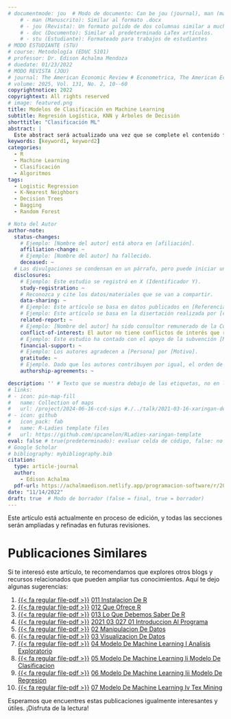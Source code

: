 ```yaml
---
# documentmode: jou  # Modo de documento: Can be jou (journal), man (manuscript), stu (student), or doc (document)
    # - man (Manuscrito): Similar al formato .docx
    # - jou (Revista): Un formato pulido de dos columnas similar a muchas revistas APA.
    # - doc (Documento): Similar al predeterminado LaTex artículos.
    # - stu (Estudiante): Formateado para trabajos de estudiantes
# MODO ESTUDIANTE (STU)
# course: Metodología (EDUC 5101)
# professor: Dr. Edison Achalma Mendoza
# duedate: 01/23/2022
# MODO REVISTA (JOU)
# journal: The American Economic Review # Econometrica, The American Economic Review, Revista de Economía, Revista de la CEPAL
# volume: 2025, Vol. 131, No. 2, 10--60
copyrightnotice: 2022
copyrightext: All rights reserved
# image: featured.png
title: Modelos de Clasificación en Machine Learning
subtitle: Regresión Logística, KNN y Árboles de Decisión
shorttitle: "Clasificación ML"
abstract: |
  Este abstract será actualizado una vez que se complete el contenido final del artículo.
keywords: [keyword1, keyword2]
categories:
  - R
  - Machine Learning  
  - Clasificación  
  - Algoritmos
tags:
  - Logistic Regression  
  - K-Nearest Neighbors  
  - Decision Trees  
  - Bagging  
  - Random Forest

# Nota del Autor
author-note:
  status-changes: 
    # Ejemplo: [Nombre del autor] está ahora en [afiliación].
    affiliation-change: ~
    # Ejemplo: [Nombre del autor] ha fallecido.
    deceased: ~
  # Las divulgaciones se condensan en un párrafo, pero puede iniciar un campo con dos saltos de línea para separarlas: \n\nNew 
  disclosures:
    # Ejemplo: Este estudio se registró en X (Identificador Y).
    study-registration: ~
    # Reconozca y cite los datos/materiales que se van a compartir.
    data-sharing: ~
    # Ejemplo: Este artículo se basa en datos publicados en [Referencia].
    # Ejemplo: Este artículo se basa en la disertación realizada por [cita].
    related-report: ~
    # Ejemplo: [Nombre del autor] ha sido consultor remunerado de la Corporación X, que ha financiado este estudio.
    conflict-of-interest: El autor no tiene conflictos de interés que revelar.
    # Ejemplo: Este estudio ha contado con el apoyo de la subvención [Número de subvención] de [Fuente de financiación].
    financial-support: ~
    # Ejemplo: Los autores agradecen a [Persona] por [Motivo].
    gratitude: ~
    # Ejemplo. Dado que los autores contribuyen por igual, el orden de autoría se determinó mediante el lanzamiento de una moneda al aire.
    authorship-agreements: ~

description: '' # Texto que se muestra debajo de las etiquetas, no en la página del listado
# links:
# - icon: pin-map-fill
#   name: Collection of maps
#   url: /project/2024-06-16-ccd-sips #./../talk/2021-03-16-xaringan-deploy-demo/
# - icon: github
#   icon_pack: fab
#   name: R-Ladies template files
#   url: https://github.com/spcanelon/RLadies-xaringan-template
eval: false # true(predeterminado): evaluar celda de código, false: no evaluar la celda de código
# Google Scholar
# bibliography: mybibliography.bib
citation:
  type: article-journal
  author:
    - Edison Achalma
  pdf-url: https://achalmaedison.netlify.app/programacion-software/r/2022-11-14-05-modelo-de-machine-learning-ii-modelo-de-clasificacion/index.pdf
date: "11/14/2022"
draft: true  # Modo de borrador (false = final, true = borrador)
---
```










Este artículo está actualmente en proceso de edición, y todas las secciones serán ampliadas y refinadas en futuras revisiones.


# Publicaciones Similares

Si te interesó este artículo, te recomendamos que explores otros blogs y recursos relacionados que pueden ampliar tus conocimientos. Aquí te dejo algunas sugerencias:


1. [{{< fa regular file-pdf >}}](https://achalmaedison.netlify.app/programacion-software/r/2020-06-10-011-instalacion-de-r/index.pdf) [011 Instalacion De R](https://achalmaedison.netlify.app/programacion-software/r/2020-06-10-011-instalacion-de-r)
2. [{{< fa regular file-pdf >}}](https://achalmaedison.netlify.app/programacion-software/r/2020-06-10-012-que-ofrece-r/index.pdf) [012 Que Ofrece R](https://achalmaedison.netlify.app/programacion-software/r/2020-06-10-012-que-ofrece-r)
3. [{{< fa regular file-pdf >}}](https://achalmaedison.netlify.app/programacion-software/r/2020-06-10-013-lo-que-debemos-saber-de-r/index.pdf) [013 Lo Que Debemos Saber De R](https://achalmaedison.netlify.app/programacion-software/r/2020-06-10-013-lo-que-debemos-saber-de-r)
4. [{{< fa regular file-pdf >}}](https://achalmaedison.netlify.app/programacion-software/r/2021-03-027-01-introduccion-al-programa/index.pdf) [2021 03 027 01 Introduccion Al Programa](https://achalmaedison.netlify.app/programacion-software/r/2021-03-027-01-introduccion-al-programa)
5. [{{< fa regular file-pdf >}}](https://achalmaedison.netlify.app/programacion-software/r/2021-04-05-02-manipulacion-de-datos/index.pdf) [02 Manipulacion De Datos](https://achalmaedison.netlify.app/programacion-software/r/2021-04-05-02-manipulacion-de-datos)
6. [{{< fa regular file-pdf >}}](https://achalmaedison.netlify.app/programacion-software/r/2021-04-12-03-visualizacion-de-datos/index.pdf) [03 Visualizacion De Datos](https://achalmaedison.netlify.app/programacion-software/r/2021-04-12-03-visualizacion-de-datos)
7. [{{< fa regular file-pdf >}}](https://achalmaedison.netlify.app/programacion-software/r/2022-11-07-04-modelo-de-machine-learning-i-analisis-exploratorio/index.pdf) [04 Modelo De Machine Learning I Analisis Exploratorio](https://achalmaedison.netlify.app/programacion-software/r/2022-11-07-04-modelo-de-machine-learning-i-analisis-exploratorio)
8. [{{< fa regular file-pdf >}}](https://achalmaedison.netlify.app/programacion-software/r/2022-11-14-05-modelo-de-machine-learning-ii-modelo-de-clasificacion/index.pdf) [05 Modelo De Machine Learning Ii Modelo De Clasificacion](https://achalmaedison.netlify.app/programacion-software/r/2022-11-14-05-modelo-de-machine-learning-ii-modelo-de-clasificacion)
9. [{{< fa regular file-pdf >}}](https://achalmaedison.netlify.app/programacion-software/r/2022-11-21-06-modelo-de-machine-learning-iii-modelo-de-regresion/index.pdf) [06 Modelo De Machine Learning Iii Modelo De Regresion](https://achalmaedison.netlify.app/programacion-software/r/2022-11-21-06-modelo-de-machine-learning-iii-modelo-de-regresion)
10. [{{< fa regular file-pdf >}}](https://achalmaedison.netlify.app/programacion-software/r/2022-11-28-07-modelo-de-machine-learning-iv-tex-mining/index.pdf) [07 Modelo De Machine Learning Iv Tex Mining](https://achalmaedison.netlify.app/programacion-software/r/2022-11-28-07-modelo-de-machine-learning-iv-tex-mining)


Esperamos que encuentres estas publicaciones igualmente interesantes y útiles. ¡Disfruta de la lectura!

